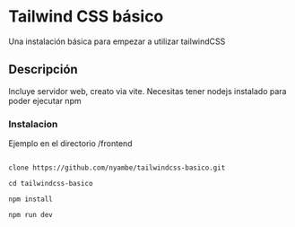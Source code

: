 # Tailwind CSS básico

Una instalación básica para empezar a utilizar tailwindCSS

## Descripción

Incluye servidor web, creato via vite. Necesitas tener nodejs instalado para poder ejecutar npm

### Instalacion

Ejemplo en el directorio /frontend

```console

clone https://github.com/nyambe/tailwindcss-basico.git

cd tailwindcss-basico

npm install

npm run dev
```
